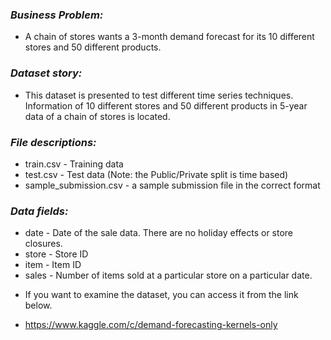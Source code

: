 ### *Business Problem:*

* A chain of stores wants a 3-month demand forecast for its 10 different stores and 50 different products.

### *Dataset story:*

* This dataset is presented to test different time series techniques. Information of 10 different stores and 50 different products in 5-year data of a chain of stores is located.

### *File descriptions:*

* train.csv - Training data
* test.csv - Test data (Note: the Public/Private split is time based)
* sample_submission.csv - a sample submission file in the correct format

### *Data fields:*

* date - Date of the sale data. There are no holiday effects or store closures.
* store - Store ID
* item - Item ID
* sales - Number of items sold at a particular store on a particular date.

- If you want to examine the dataset, you can access it from the link below.

* https://www.kaggle.com/c/demand-forecasting-kernels-only
